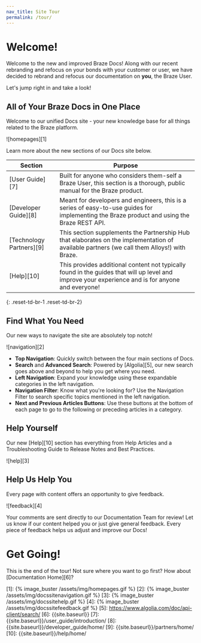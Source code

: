 ```yaml
---
nav_title: Site Tour
permalink: /tour/
---
```


# Welcome!

Welcome to the new and improved Braze Docs! Along with our recent rebranding and refocus on your bonds with your customer or user, we have decided to rebrand and refocus our documentation on __you__, the Braze User.

Let's jump right in and take a look!

## All of Your Braze Docs in One Place

Welcome to our unified Docs site - your new knowledge base for all things related to the Braze platform.

![homepages][1]

Learn more about the new sections of our Docs site below.

| Section | Purpose |
|---|---|
| [User Guide][7] | Built for anyone who considers them-self a Braze User, this section is a thorough, public manual for the Braze product. |
| [Developer Guide][8]	| Meant for developers and engineers, this is a series of easy-to-use guides for implementing the Braze product and using the Braze REST API. |
| [Technology Partners][9]	| This section supplements the Partnership Hub that elaborates on the implementation of available partners (we call them Alloys!) with Braze.	|
| [Help][10] | This provides additional content not typically found in the guides that will up level and improve your experience and is for anyone and everyone! |
{: .reset-td-br-1 .reset-td-br-2}

## Find What You Need

Our new ways to navigate the site are absolutely top notch!

![navigation][2]

* __Top Navigation__: Quickly switch between the four main sections of Docs.
* __Search__ and __Advanced Search__: Powered by [Algolia][5], our new search goes above and beyond to help you get where you need.
* __Left Navigation__: Expand your knowledge using these expandable categories in the left navigation.
* __Navigation Filter__: Know what you're looking for? Use the Navigation Filter to search specific topics mentioned in the left navigation.
* __Next and Previous Articles Buttons__: Use these buttons at the bottom of each page to go to the following or preceding articles in a category.

## Help Yourself

Our new [Help][10] section has everything from Help Articles and a Troubleshooting Guide to Release Notes and Best Practices.

![help][3]

## Help Us Help You

Every page with content offers an opportunity to give feedback.

![feedback][4]

Your comments are sent directly to our Documentation Team for review! Let us know if our content helped you or just give general feedback. Every piece of feedback helps us adjust and improve our Docs!

# Get Going!

This is the end of the tour! Not sure where you want to go first? How about [Documentation Home][6]?

[1]: {% image_buster /assets/img/homepages.gif %}
[2]: {% image_buster /assets/img/docssitenavigation.gif %}
[3]: {% image_buster /assets/img/docssitehelp.gif %}
[4]: {% image_buster /assets/img/docssitefeedback.gif %}
[5]: https://www.algolia.com/doc/api-client/search/
[6]: {{site.baseurl}}
[7]: {{site.baseurl}}/user_guide/introduction/
[8]: {{site.baseurl}}/developer_guide/home/
[9]: {{site.baseurl}}/partners/home/
[10]: {{site.baseurl}}/help/home/
